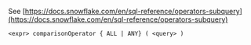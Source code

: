 See [https://docs.snowflake.com/en/sql-reference/operators-subquery](https://docs.snowflake.com/en/sql-reference/operators-subquery)
```
<expr> comparisonOperator { ALL | ANY} ( <query> )
```
